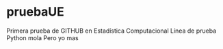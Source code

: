 # pruebaUE
Primera prueba de GITHUB en Estadística Computacional
Línea de prueba
Python mola
Pero yo mas
